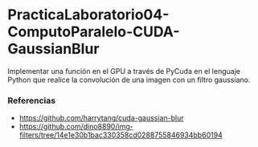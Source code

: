 # PracticaLaboratorio04-ComputoParalelo-CUDA-GaussianBlur
Implementar una función en el GPU a través de PyCuda en el lenguaje Python que realice la convolución de una imagen con un filtro gaussiano.
### Referencias
- https://github.com/harrytang/cuda-gaussian-blur
- https://github.com/dino8890/img-filters/tree/14e1e30b1bac330358cd0288755846934bb60194
